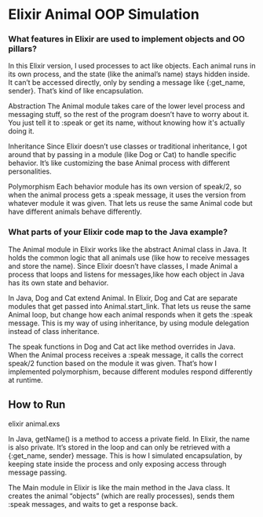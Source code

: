 # Elixir Animal OOP Simulation

### What features in Elixir are used to implement objects and OO pillars?

In this Elixir version, I used processes to act like objects. Each animal runs in its own process, and the state (like the animal’s name) stays hidden inside. It can’t be accessed directly, only by sending a message like {:get_name, sender}. That’s kind of like encapsulation.

Abstraction
The Animal module takes care of the lower level process and messaging stuff, so the rest of the program doesn’t have to worry about it. You just tell it to :speak or get its name, without knowing how it's actually doing it.

Inheritance
Since Elixir doesn’t use classes or traditional inheritance, I got around that by passing in a module (like Dog or Cat) to handle specific behavior. It’s like customizing the base Animal process with different personalities.

Polymorphism
Each behavior module has its own version of speak/2, so when the animal process gets a :speak message, it uses the version from whatever module it was given. That lets us reuse the same Animal code but have different animals behave differently.

### What parts of your Elixir code map to the Java example?

The Animal module in Elixir works like the abstract Animal class in Java. It holds the common logic that all animals use (like how to receive messages and store the name). Since Elixir doesn’t have classes, I made Animal a process that loops and listens for messages,like how each object in Java has its own state and behavior.

In Java, Dog and Cat extend Animal. In Elixir, Dog and Cat are separate modules that get passed into Animal.start_link. That lets us reuse the same Animal loop, but change how each animal responds when it gets the :speak message. This is my way of using inheritance, by using module delegation instead of class inheritance.

The speak functions in Dog and Cat act like method overrides in Java. When the Animal process receives a :speak message, it calls the correct speak/2 function based on the module it was given. That’s how I implemented polymorphism, because different modules respond differently at runtime.

## How to Run
elixir animal.exs

In Java, getName() is a method to access a private field. In Elixir, the name is also private. It’s stored in the loop and can only be retrieved with a {:get_name, sender} message. This is how I simulated encapsulation, by keeping state inside the process and only exposing access through message passing.

The Main module in Elixir is like the main method in the Java class. It creates the animal “objects” (which are really processes), sends them :speak messages, and waits to get a response back.
